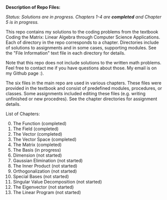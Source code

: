 **Description of Repo Files:**

*Status: Solutions are in progress. Chapters 1-4 are **completed** and Chapter 5 is in progress.*

This repo contains my solutions to the coding problems from the textbook Coding the Matrix: Linear Algebra through Computer Science 
Applications. Each of directory in the repo corresponds to a chapter. Directories include of solutions to assignments and in some
cases, supporting modules. See the "File Information" text file in each directory for details.

Note that this repo does not include solutions to the written math problems. Feel free to contact me if you have questions about those.
My email is on my Github page :).

The six files in the main repo are used in various chapters. These files were provided in the textbook and consist of predefined 
modules, procedures, or classes. Some assignments included editing these files (e.g. writing unfinished or new procedres). See the 
chapter directories for assignment details.

List of Chapters:

0. The Function (completed)
1. The Field (completed)
2. The Vector (completed)
3. The Vector Space (completed)
4. The Matrix (completed)
5. The Basis (in progress)
6. Dimension (not started)
7. Gaussian Elimination (not started)
8. The Inner Product (not started)
9. Orthogonalization (not started)
10. Special Bases (not started)
11. Singular Value Decomposition (not started)
12. The Eigenvector (not started)
13. The Linear Program (not started)

